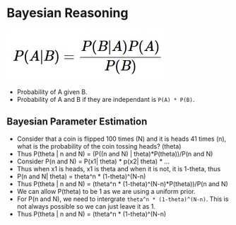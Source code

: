 # Bayesian Reasoning
![Bayes](./img/bayes.png)
* Probability of A given B.
* Probability of A and B if they are independant is `P(A) * P(B)`.

## Bayesian Parameter Estimation
* Consider that a coin is flipped 100 times (N) and it is heads 41 times (n), what is the probability of the coin tossing heads? (theta)
* Thus P(theta | n and N) = (P((n and N) | theta)*P(theta))/P(n and N)
* Consider P(n and N) = P(x1| theta) * p(x2| theta) * ...
* Thus when x1 is heads, x1 is theta and when it is not, it is 1-theta, thus
* P(n and N| theta) = theta^n * (1-theta)^(N-n)
* Thus P(theta | n and N) = (theta^n * (1-theta)^(N-n)*P(theta))/P(n and N)
* We can allow P(theta) to be 1 as we are using a uniform prior.
* For P(n and N), we need to intergrate `theta^n * (1-theta)^(N-n)`. This is not always possible so we can just leave it as 1. 
* Thus P(theta | n and N) = (theta^n * (1-theta)^(N-n)
